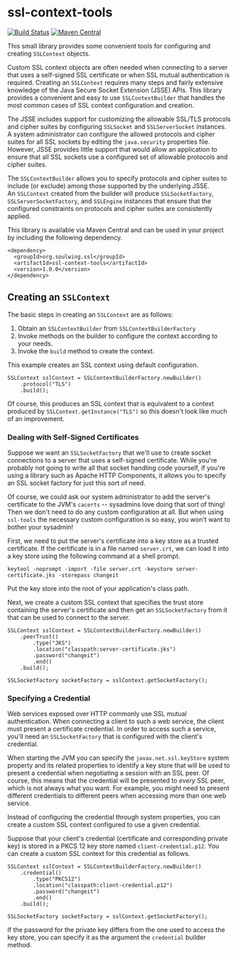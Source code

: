 ssl-context-tools
=================

[![Build Status](https://travis-ci.org/soulwing/ssl-context-tools.svg?branch=master)](https://travis-ci.org/soulwing/ssl-context-tools)
[![Maven Central](https://maven-badges.herokuapp.com/maven-central/org.soulwing/ssl-context-tools/badge.svg)](http://search.maven.org/#search%7Cga%7C1%7Cg%3Aorg.soulwing%20a%3Assl-context-tools*)

This small library provides some convenient tools for configuring and creating
`SSLContext` objects.  

Custom SSL context objects are often needed when connecting to a server that 
uses a self-signed SSL certificate or when SSL mutual authentication is 
required. Creating an `SSLContext` requires many steps and fairly extensive 
knowledge of the Java Secure Socket Extension (JSSE) APIs. This library provides 
a convenient and easy to use `SSLContextBuilder` that handles the most common 
cases of SSL context configuration and creation.

The JSSE includes support for customizing the allowable SSL/TLS protocols and
cipher suites by configuring `SSLSocket` and `SSLServerSocket` instances.  A
system administrator can configure the allowed protocols and cipher suites for
all SSL sockets by editing the `java.security` properties file.  However, JSSE
provides little support that would allow an application to ensure that all SSL
sockets use a configured set of allowable protocols and cipher suites.

The `SSLContextBuilder` allows you to specify protocols and cipher suites to
include (or exclude) among those supported by the underlying JSSE.  
An `SSLContext` created from the builder will produce `SSLSocketFactory`, 
`SSLServerSocketFactory`, and `SSLEngine` instances that ensure that the
configured constraints on protocols and cipher suites are consistently applied.

This library is available via Maven Central and can be used in your project
by including the following dependency.

```
<dependency>
  <groupId>org.soulwing.ssl</groupId>
  <artifactId>ssl-context-tools</artifactId>
  <version>1.0.0</version>
</dependency>
```

Creating an `SSLContext`
------------------------

The basic steps in creating an `SSLContext` are as follows:

1. Obtain an `SSLContextBuilder` from `SSLContextBuilderFactory`
2. Invoke methods on the builder to configure the context according to your
   needs.
3. Invoke the `build` method to create the context.

This example creates an SSL context using default configuration.

```
SSLContext sslContext = SSLContextBuilderFactory.newBuilder()
    .protocol("TLS")
    .build();
```

Of course, this produces an SSL context that is equivalent to a context
produced by `SSLContext.getInstance("TLS")` so this doesn't look like much of
an improvement.

### Dealing with Self-Signed Certificates

Suppose we want an `SSLSocketFactory` that we'll use to create socket
connections to a server that uses a self-signed certificate. While you're 
probably not going to write all that socket handling code yourself, if you're
using a library such as Apache HTTP Components, it allows you to specify an 
SSL socket factory for just this sort of need.

Of course, we could ask our system administrator to add the server's certificate 
to the JVM's `cacerts` -- sysadmins love doing that sort of thing! Then we don't
need to do any custom configuration at all. But when using `ssl-tools` the 
necessary custom configuration is so easy, you won't want to bother your sysadmin!

First, we need to put the server's certificate into a key store as a trusted
certificate. If the certificate is in a file named `server.crt`, we can load it
into a key store using the following command at a shell prompt.

```
keytool -noprompt -import -file server.crt -keystore server-certificate.jks -storepass changeit
```

Put the key store into the root of your application's class path.

Next, we create a custom SSL context that specifies the trust store containing 
the server's certificate and then get an `SSLSocketFactory` from it that can be
used to connect to the server.

```
SSLContext sslContext = SSLContextBuilderFactory.newBuilder()
    .peerTrust()
        .type("JKS")
        .location("classpath:server-certificate.jks")
        .password("changeit")
        .end()
    .build();
    
SSLSocketFactory socketFactory = sslContext.getSocketFactory();
```

### Specifying a Credential

Web services exposed over HTTP commonly use SSL mutual authentication. When
connecting a client to such a web service, the client must present a certificate
credential. In order to access such a service, you'll need an `SSLSocketFactory`
that is configured with the client's credential.

When starting the JVM you can specify the `javax.net.ssl.keyStore` system 
property and its related properties to identify a key store that will be used
to present a credential when negotiating a session with an SSL peer. Of course,
this means that the credential will be presented to _every_ SSL peer, which is 
not always what you want. For example, you might need to present different
credentials to different peers when accessing more than one web service.

Instead of configuring the credential through system properties, you can create
a custom SSL context configured to use a given credential.

Suppose that your client's credential (certificate and corresponding private key)
is stored in a PKCS 12 key store named `client-credential.p12`. You can create a 
custom SSL context for this credential as follows.

```
SSLContext sslContext = SSLContextBuilderFactory.newBuilder()
    .credential()
        .type("PKCS12")
        .location("classpath:client-credential.p12")
        .password("changeit")
        .end()
    .build();
    
SSLSocketFactory socketFactory = sslContext.getSocketFactory();
```

If the password for the private key differs from the one used to access the
key store, you can specify it as the argument the `credential` builder method.

 
